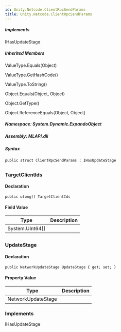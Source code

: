 ```yaml
---  
id: Unity.Netcode.ClientRpcSendParams  
title: Unity.Netcode.ClientRpcSendParams  
---
```


<div class="markdown level0 summary">

</div>

<div class="markdown level0 conceptual">

</div>

<div classs="implements">

##### Implements

<div>

IHasUpdateStage

</div>

</div>

<div class="inheritedMembers">

##### Inherited Members

<div>

ValueType.Equals(Object)

</div>

<div>

ValueType.GetHashCode()

</div>

<div>

ValueType.ToString()

</div>

<div>

Object.Equals(Object, Object)

</div>

<div>

Object.GetType()

</div>

<div>

Object.ReferenceEquals(Object, Object)

</div>

</div>

##### **Namespace**: System.Dynamic.ExpandoObject

##### **Assembly**: MLAPI.dll

##### Syntax

``` lang-csharp
public struct ClientRpcSendParams : IHasUpdateStage
```

## 

### TargetClientIds

<div class="markdown level1 summary">

</div>

<div class="markdown level1 conceptual">

</div>

#### Declaration

``` lang-csharp
public ulong[] TargetClientIds
```

#### Field Value

| Type              | Description |
|-------------------|-------------|
| System.UInt64\[\] |             |

## 

### UpdateStage

<div class="markdown level1 summary">

</div>

<div class="markdown level1 conceptual">

</div>

#### Declaration

``` lang-csharp
public NetworkUpdateStage UpdateStage { get; set; }
```

#### Property Value

| Type               | Description |
|--------------------|-------------|
| NetworkUpdateStage |             |

### Implements

<div>

IHasUpdateStage

</div>
